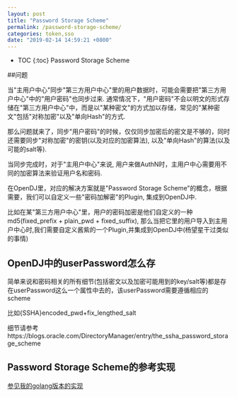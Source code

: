 ```yaml
---
layout: post
title: "Password Storage Scheme"
permalink: /password-storage-scheme/
categories: token,sso 
date: "2019-02-14 14:59:21 +0800"
---
```


* TOC
{:toc}
Password Storage Scheme

##问题

当"主用户中心"同步"第三方用户中心"里的用户数据时，可能会需要把"第三方用户中心"中的"用户密码"也同步过来. 通常情况下，"用户密码"不会以明文的形式存储在"第三方用户中心"中，而是以"某种密文"的方式加以存储，常见的"某种密文"包括"对称加密"以及"单向Hash"的方式.

那么问题就来了，同步"用户密码"的时候，仅仅同步加密后的密文是不够的，同时还需要同步"对称加密"的密钥(以及对应的加密算法), 以及"单向Hash"的算法(以及可能的salt等).

当同步完成时，对于"主用户中心"来说, 用户来做AuthN时，主用户中心需要用不同的加密算法来验证用户名和密码.

在OpenDJ里，对应的解决方案就是"Password Storage Scheme"的概念，根据需要，我们可以自定义一些"密码加解密"的Plugin, 集成到OpenDJ中.

比如在某"第三方用户中心"里，用户的密码加密是他们自定义的一种md5(fixed_prefix + plain_pwd + fixed_suffix), 那么当把它里的用户导入到主用户中心时,我们需要自定义酱紫的一个Plugin,并集成到OpenDJ中(杨望星干过类似的事情)

## OpenDJ中的userPassword怎么存

简单来说和密码相关的所有细节(包括密文以及加密可能用到的key/salt等)都是存在userPassword这么一个属性中去的，该userPassword需要遵循相应的scheme

比如{SSHA}encoded_pwd+fix_lengthed_salt

细节请参考https://blogs.oracle.com/DirectoryManager/entry/the_ssha_password_storage_scheme

## Password Storage Scheme的参考实现

[参见我的golang版本的实现](https://github.com/westwin/pss)